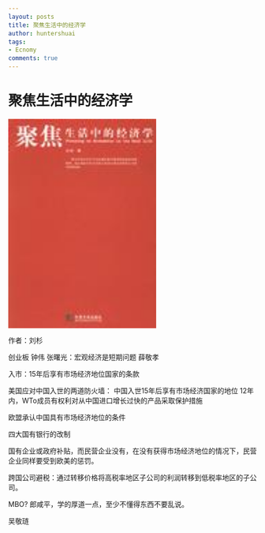 ```yaml
---
layout: posts
title: 聚焦生活中的经济学
author: huntershuai
tags: 
- Ecnomy
comments: true
---
```


聚焦生活中的经济学
===

<a href="http://book.douban.com/subject/2006570/">
<img border="0" src="/images/focus_on_economy_in_real_life/front_page.jpg" alt="economy_in_real_life" width="300" align="middle"></img>
</a>


作者：刘杉


创业板
钟伟
张曙光：宏观经济是短期问题
薛敬孝


入市：15年后享有市场经济地位国家的条款


美国应对中国入世的两道防火墙：
中国入世15年后享有市场经济国家的地位
12年内，WTo成员有权利对从中国进口增长过快的产品采取保护措施


欧盟承认中国具有市场经济地位的条件

四大国有银行的改制

国有企业或政府补贴，而民营企业没有，在没有获得市场经济地位的情况下，民营企业同样要受到欧美的惩罚。


跨国公司避税：通过转移价格将高税率地区子公司的利润转移到低税率地区的子公司。

MBO?
郎咸平，学的厚道一点，至少不懂得东西不要乱说。

吴敬琏
